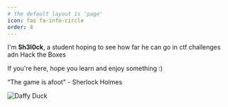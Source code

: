 ```yaml
---
# the default layout is 'page'
icon: fas fa-info-circle
order: 4
---
```




I'm **Sh3l0ck**, a student hoping to see how far he can go in ctf challenges adn Hack the Boxes

If you're here, hope you learn and enjoy something :)

“The game is afoot" - Sherlock Holmes



![Daffy Duck](https://tenor.com/view/detective-daffy-investigate-police-looney-tunes-gif-17130539)